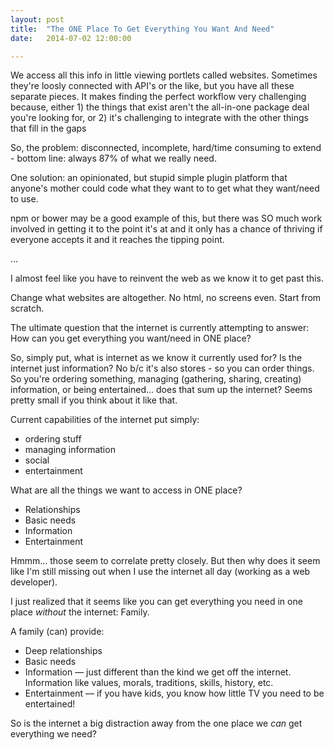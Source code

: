 ```yaml
---
layout: post
title:  "The ONE Place To Get Everything You Want And Need"
date:   2014-07-02 12:00:00

---
```


We access all this info in little viewing portlets called websites. Sometimes they're loosly connected with API's or the like, but you have all these separate pieces. It makes finding the perfect workflow very challenging because, either 1) the things that exist aren't the all-in-one package deal you're looking for, or 2) it's challenging to integrate with the other things that fill in the gaps

So, the problem: disconnected, incomplete, hard/time consuming to extend - bottom line: always 87% of what we really need.

One solution: an opinionated, but stupid simple plugin platform that anyone's mother could code what they want to to get what they want/need to use.

npm or bower may be a good example of this, but there was SO much work involved in getting it to the point it's at and it only has a chance of thriving if everyone accepts it and it reaches the tipping point.

...

I almost feel like you have to reinvent the web as we know it to get past this.

Change what websites are altogether. No html, no screens even. Start from scratch.

The ultimate question that the internet is currently attempting to answer: How can you get everything you want/need in ONE place?

So, simply put, what is internet as we know it currently used for? Is the internet just information? No b/c it's also stores - so you can order things. So you're ordering something, managing (gathering, sharing, creating) information, or being entertained... does that sum up the internet? Seems pretty small if you think about it like that.

Current capabilities of the internet put simply:

- ordering stuff
- managing information
- social
- entertainment

What are all the things we want to access in ONE place?

- Relationships
- Basic needs
- Information
- Entertainment

Hmmm... those seem to correlate pretty closely. But then why does it seem like I'm still missing out when I use the internet all day (working as a web developer).

I just realized that it seems like you can get everything you need in one place _without_ the internet: Family.

A family (can) provide:

- Deep relationships
- Basic needs
- Information — just different than the kind we get off the internet. Information like values, morals, traditions, skills, history, etc.
- Entertainment — if you have kids, you know how little TV you need to be entertained!

So is the internet a big distraction away from the one place we _can_ get everything we need?